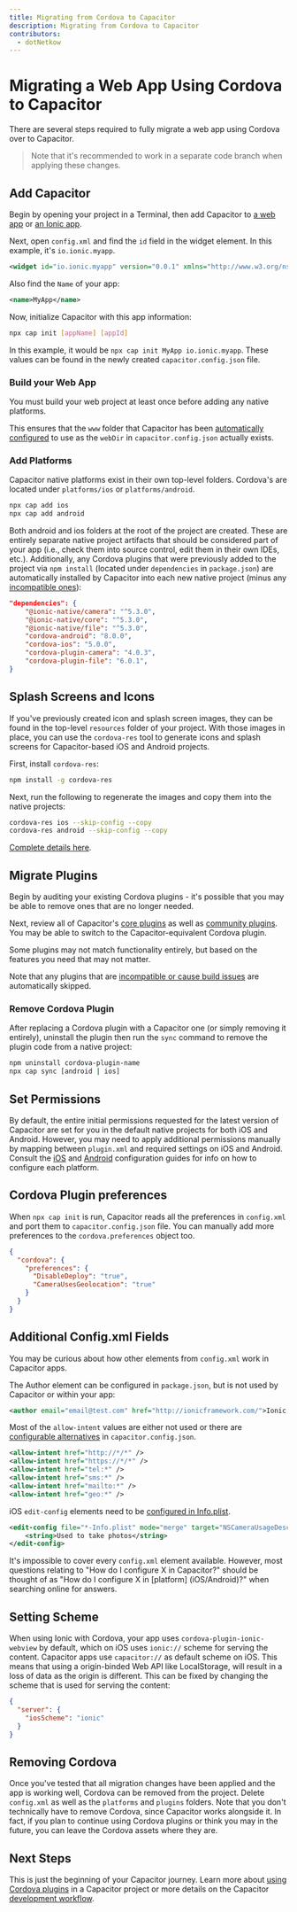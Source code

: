 ```yaml
---
title: Migrating from Cordova to Capacitor
description: Migrating from Cordova to Capacitor
contributors:
  - dotNetkow
---
```


# Migrating a Web App Using Cordova to Capacitor

There are several steps required to fully migrate a web app using Cordova over to Capacitor.

> Note that it's recommended to work in a separate code branch when applying these changes.

## Add Capacitor

Begin by opening your project in a Terminal, then add Capacitor to [a web app](/docs/getting-started) or [an Ionic app](/docs/getting-started/with-ionic).

Next, open `config.xml` and find the `id` field in the widget element. In this example, it's `io.ionic.myapp`.

```xml
<widget id="io.ionic.myapp" version="0.0.1" xmlns="http://www.w3.org/ns/widgets" xmlns:cdv="http://cordova.apache.org/ns/1.0">
```

Also find the `Name` of your app:

```xml
<name>MyApp</name>
```

Now, initialize Capacitor with this app information:

```bash
npx cap init [appName] [appId]
```

In this example, it would be `npx cap init MyApp io.ionic.myapp`. These values can be found in the newly created `capacitor.config.json` file.

### Build your Web App

You must build your web project at least once before adding any native platforms.

This ensures that the `www` folder that Capacitor has been [automatically configured](/docs/basics/configuring-your-app/) to use as the `webDir` in `capacitor.config.json` actually exists.

### Add Platforms

Capacitor native platforms exist in their own top-level folders. Cordova's are located under `platforms/ios` or `platforms/android`.

```bash
npx cap add ios
npx cap add android
```

Both android and ios folders at the root of the project are created. These are entirely separate native project artifacts that should be considered part of your app (i.e., check them into source control, edit them in their own IDEs, etc.). Additionally, any Cordova plugins that were previously added to the project via `npm install` (located under `dependencies` in `package.json`) are automatically installed by Capacitor into each new native project (minus any [incompatible ones](/docs/plugins/cordova#known-incompatible-plugins)):

```json
"dependencies": {
    "@ionic-native/camera": "^5.3.0",
    "@ionic-native/core": "^5.3.0",
    "@ionic-native/file": "^5.3.0",
    "cordova-android": "8.0.0",
    "cordova-ios": "5.0.0",
    "cordova-plugin-camera": "4.0.3",
    "cordova-plugin-file": "6.0.1",
}
```

## Splash Screens and Icons

If you've previously created icon and splash screen images, they can be found in the top-level `resources` folder of your project. With those images in place, you can use the `cordova-res` tool to generate icons and splash screens for Capacitor-based iOS and Android projects.

First, install `cordova-res`:

```bash
npm install -g cordova-res
```

Next, run the following to regenerate the images and copy them into the native projects:

```bash
cordova-res ios --skip-config --copy
cordova-res android --skip-config --copy
```

[Complete details here](https://github.com/ionic-team/cordova-res#capacitor).

## Migrate Plugins

Begin by auditing your existing Cordova plugins - it's possible that you may be able to remove ones that are no longer needed.

Next, review all of Capacitor's [core plugins](/docs/apis) as well as [community plugins](/docs/plugins/community). You may be able to switch to the Capacitor-equivalent Cordova plugin.

Some plugins may not match functionality entirely, but based on the features you need that may not matter.

Note that any plugins that are [incompatible or cause build issues](/docs/plugins/cordova#known-incompatible-plugins) are automatically skipped.

### Remove Cordova Plugin

After replacing a Cordova plugin with a Capacitor one (or simply removing it entirely), uninstall the plugin then run the `sync` command to remove the plugin code from a native project:

```bash
npm uninstall cordova-plugin-name
npx cap sync [android | ios]
```

## Set Permissions

By default, the entire initial permissions requested for the latest version of Capacitor are set for you in the default native projects for both iOS and Android. However, you may need to apply additional permissions manually by mapping between `plugin.xml` and required settings on iOS and Android. Consult the [iOS](/docs/ios/configuration) and [Android](/docs/android/configuration) configuration guides for info on how to configure each platform.

## Cordova Plugin preferences

When `npx cap init` is run, Capacitor reads all the preferences in `config.xml` and port them to `capacitor.config.json` file. You can manually add more preferences to the `cordova.preferences` object too.

```json
{
  "cordova": {
    "preferences": {
      "DisableDeploy": "true",
      "CameraUsesGeolocation": "true"
    }
  }
}
```

## Additional Config.xml Fields

You may be curious about how other elements from `config.xml` work in Capacitor apps.

The Author element can be configured in `package.json`, but is not used by Capacitor or within your app:

```xml
<author email="email@test.com" href="http://ionicframework.com/">Ionic Framework Team</author>
```

Most of the `allow-intent` values are either not used or there are [configurable alternatives](/docs/basics/configuring-your-app/) in `capacitor.config.json`.

```xml
<allow-intent href="http://*/*" />
<allow-intent href="https://*/*" />
<allow-intent href="tel:*" />
<allow-intent href="sms:*" />
<allow-intent href="mailto:*" />
<allow-intent href="geo:*" />
```

iOS `edit-config` elements need to be [configured in Info.plist](/docs/ios/configuration).

```xml
<edit-config file="*-Info.plist" mode="merge" target="NSCameraUsageDescription">
    <string>Used to take photos</string>
</edit-config>
```

It's impossible to cover every `config.xml` element available. However, most questions relating to "How do I configure X in Capacitor?" should be thought of as "How do I configure X in [platform] (iOS/Android)?" when searching online for answers.

## Setting Scheme

When using Ionic with Cordova, your app uses `cordova-plugin-ionic-webview` by default, which on iOS uses `ionic://` scheme for serving the content. Capacitor apps use `capacitor://` as default scheme on iOS. This means that using a origin-binded Web API like LocalStorage, will result in a loss of data as the origin is different. This can be fixed by changing the scheme that is used for serving the content:

```json
{
  "server": {
    "iosScheme": "ionic"
  }
}
```

## Removing Cordova

Once you've tested that all migration changes have been applied and the app is working well, Cordova can be removed from the project. Delete `config.xml` as well as the `platforms` and `plugins` folders. Note that you don't technically have to remove Cordova, since Capacitor works alongside it. In fact, if you plan to continue using Cordova plugins or think you may in the future, you can leave the Cordova assets where they are.

## Next Steps

This is just the beginning of your Capacitor journey. Learn more about [using Cordova plugins](/docs/plugins/cordova) in a Capacitor project or more details on the Capacitor [development workflow](/docs/basics/workflow).
